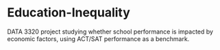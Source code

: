 # Education-Inequality
DATA 3320 project studying whether school performance is impacted by economic factors, using ACT/SAT performance as a benchmark.
